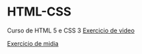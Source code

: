 # HTML-CSS
 Curso de HTML 5 e CSS 3
<a href="https://agnesta90.github.io/HTML-CSS/exercicio%20de%20video/">Exercicio de video</a>

<a href="https://agnesta90.github.io/HTML-CSS/exercicio%20de%20midia/">Exercicio de midia</a>
